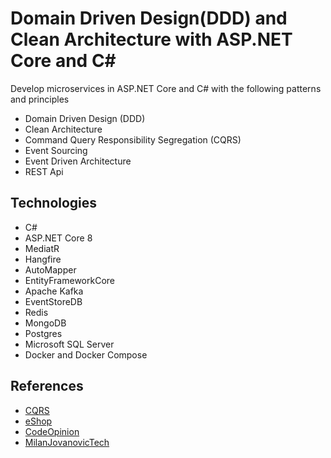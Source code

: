 # Domain Driven Design(DDD) and Clean Architecture with ASP.NET Core and C#
Develop microservices in ASP.NET Core and C# with the following patterns and principles
- Domain Driven Design (DDD)
- Clean Architecture
- Command Query Responsibility Segregation (CQRS)
- Event Sourcing
- Event Driven Architecture
- REST Api

## Technologies
- C#
- ASP.NET Core 8
- MediatR
- Hangfire
- AutoMapper
- EntityFrameworkCore
- Apache Kafka
- EventStoreDB
- Redis
- MongoDB
- Postgres
- Microsoft SQL Server
- Docker and Docker Compose

## References
- [CQRS](https://martinfowler.com/bliki/CQRS.html)
- [eShop](https://github.com/dotnet/eShop)
- [CodeOpinion](https://www.youtube.com/@CodeOpinion)
- [MilanJovanovicTech](https://www.youtube.com/@MilanJovanovicTech)
